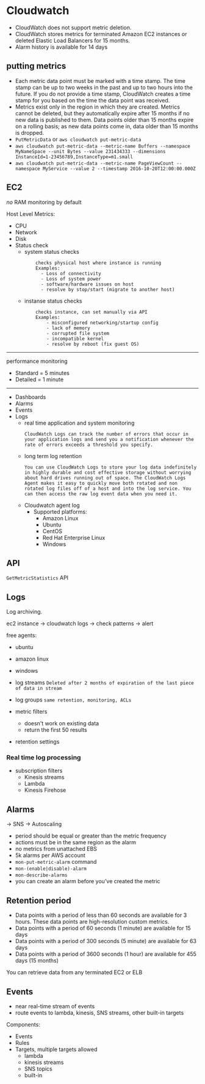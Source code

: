 # Cloudwatch

- CloudWatch does not support metric deletion.
- CloudWatch stores metrics for terminated Amazon EC2 instances or deleted Elastic Load Balancers for 15 months.
- Alarm history is available for 14 days

## putting metrics

- Each metric data point must be marked with a time stamp. The time stamp can be up to two weeks in the past and up to two hours into the future. If you do not provide a time stamp, CloudWatch creates a time stamp for you based on the time the data point was received.
- Metrics exist only in the region in which they are created. Metrics cannot be deleted, but they automatically expire after 15 months if no new data is published to them. Data points older than 15 months expire on a rolling basis; as new data points come in, data older than 15 months is dropped.
- `PutMetricData` or `aws cloudwatch put-metric-data`
- `aws cloudwatch put-metric-data --metric-name Buffers --namespace MyNameSpace --unit Bytes --value 231434333 --dimensions InstanceId=1-23456789,InstanceType=m1.small`
- `aws cloudwatch put-metric-data --metric-name PageViewCount --namespace MyService --value 2 --timestamp 2016-10-20T12:00:00.000Z`

## EC2

*no* RAM monitoring by default

Host Level Metrics:
* CPU
* Network
* Disk
* Status check
    - system status checks
        ```
            checks physical host where instance is running
            Examples:
              - Loss of connectivity
              - Loss of system power
              - software/hardware issues on host
              - resolve by stop/start (migrate to another host)
        ```
    - instanse status checks
        ```
            checks instance, can set manually via API
            Examples:
                - misconfigured networking/startup config
                - lack of memory
                - corrupted file system
                - incompatible kernel
                - resolve by reboot (fix guest OS)
        ```

---

performance monitoring

- Standard = 5 minutes
- Detailed = 1 minute

---

* Dashboards
* Alarms
* Events
* Logs
    - real time application and system monitoring
        ```
        CloudWatch Logs can track the number of errors that occur in your application logs and send you a notification whenever the rate of errors exceeds a threshold you specify.
        ```
    - long term log retention
        ```
        You can use CloudWatch Logs to store your log data indefinitely in highly durable and cost effective storage without worrying about hard drives running out of space. The CloudWatch Logs Agent makes it easy to quickly move both rotated and non rotated log files off of a host and into the log service. You can then access the raw log event data when you need it.
        ```
    - Cloudwatch agent log
        * Supported platforms:
            - Amazon Linux
            - Ubuntu
            - CentOS
            - Red Hat Enterprise Linux
            - Windows

## API

`GetMetricStatistics` API

## Logs

Log archiving.

ec2 instance -> cloudwatch logs -> check patterns -> alert

free agents:
- ubuntu
- amazon linux
- windows

- log streams
    `Deleted after 2 months of expiration of the last piece of data in stream`
- log groups
    `same retention, monitoring, ACLs`
- metric filters
    - doesn't work on existing data
    - return the first 50 results
- retention settings

### Real time log processing

- subscription filters
    - Kinesis streams
    - Lambda
    - Kinesis Firehose

## Alarms

-> SNS
-> Autoscaling

- period should be equal or greater than the metric frequency
- actions must be in the same region as the alarm
- no metrics from unattached EBS
- 5k alarms per AWS account
- `mon-put-metric-alarm` command
- `mon-(enable|disable)-alarm`
- `mon-describe-alarms`
- you can create an alarm before you've created the metric

## Retention period

* Data points with a period of less than 60 seconds are available for 3 hours. These data points are high-resolution custom metrics.
* Data points with a period of 60 seconds (1 minute) are available for 15 days
* Data points with a period of 300 seconds (5 minute) are available for 63 days
* Data points with a period of 3600 seconds (1 hour) are available for 455 days (15 months)

You can retrieve data from any terminated EC2 or ELB

## Events

- near real-time stream of events
- route events to lambda, kinesis, SNS streams, other built-in targets

Components:
- Events
- Rules
- Targets, multiple targets allowed
    - lambda
    - kinesis streams
    - SNS topics
    - built-in
